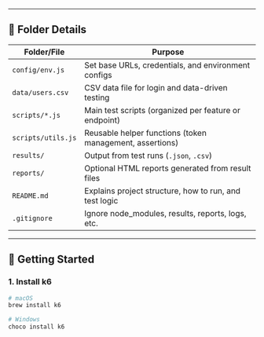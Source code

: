 
---

## 🧩 Folder Details

| Folder/File           | Purpose                                                  |
|-----------------------|----------------------------------------------------------|
| `config/env.js`       | Set base URLs, credentials, and environment configs      |
| `data/users.csv`      | CSV data file for login and data-driven testing          |
| `scripts/*.js`        | Main test scripts (organized per feature or endpoint)    |
| `scripts/utils.js`    | Reusable helper functions (token management, assertions) |
| `results/`            | Output from test runs (`.json`, `.csv`)                  |
| `reports/`            | Optional HTML reports generated from result files        |
| `README.md`           | Explains project structure, how to run, and test logic   |
| `.gitignore`          | Ignore node_modules, results, reports, logs, etc.        |

---

## 🚀 Getting Started

### 1. Install k6

```bash
# macOS
brew install k6

# Windows
choco install k6
